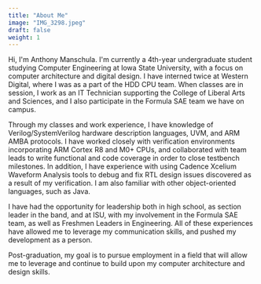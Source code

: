 ```yaml
---
title: "About Me"
image: "IMG_3298.jpeg"
draft: false
weight: 1
---
```


Hi, I'm Anthony Manschula. I'm currently a 4th-year undergraduate student studying Computer Engineering at Iowa State University, with a focus on computer architecture and digital design. I have interned twice at Western Digital, where I was as a part of the HDD CPU team. When classes are in session, I work as an IT Technician supporting the College of Liberal Arts and Sciences, and I also participate in the Formula SAE team we have on campus.

Through my classes and work experience, I have knowledge of Verilog/SystemVerilog hardware description languages, UVM, and ARM AMBA protocols. I have worked closely with verification environments incorporating ARM Cortex R8 and M0+ CPUs, and collaborated with team leads to write functional and code coverage in order to close testbench milestones. In addition, I have experience with using Cadence Xcelium Waveform Analysis tools to debug and fix RTL design issues discovered as a result of my verification. I am also familiar with other object-oriented languages, such as Java.

I have had the opportunity for leadership both in high school, as section leader in the band, and at ISU, with my involvement in the Formula SAE team, as well as Freshmen Leaders in Engineering. All of these experiences have allowed me to leverage my communication skills, and pushed my development as a person.

Post-graduation, my goal is to pursue employment in a field that will allow me to leverage and continue to build upon my computer architecture and design skills.